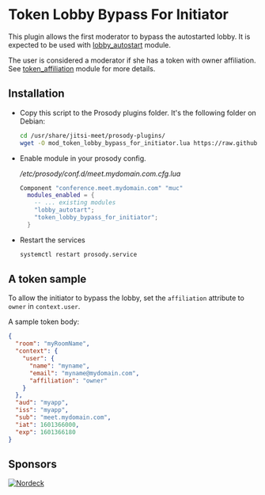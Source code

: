 # Token Lobby Bypass For Initiator

This plugin allows the first moderator to bypass the autostarted lobby. It is
expected to be used with [lobby_autostart](../lobby_autostart) module.

The user is considered a moderator if she has a token with owner affiliation.
See [token_affiliation](../token_affiliation) module for more details.

## Installation

- Copy this script to the Prosody plugins folder. It's the following folder on
  Debian:

  ```bash
  cd /usr/share/jitsi-meet/prosody-plugins/
  wget -O mod_token_lobby_bypass_for_initiator.lua https://raw.githubusercontent.com/jitsi-contrib/prosody-plugins/main/token_lobby_bypass_for_initiator/mod_token_lobby_bypass_for_initiator.lua
  ```

- Enable module in your prosody config.

  _/etc/prosody/conf.d/meet.mydomain.com.cfg.lua_

  ```lua
  Component "conference.meet.mydomain.com" "muc"
    modules_enabled = {
      -- ... existing modules
      "lobby_autotart";
      "token_lobby_bypass_for_initiator";
    }
  ```

- Restart the services

  ```bash
  systemctl restart prosody.service
  ```

## A token sample

To allow the initiator to bypass the lobby, set the `affiliation` attribute to
`owner` in `context.user`.

A sample token body:

```json
{
  "room": "myRoomName",
  "context": {
    "user": {
      "name": "myname",
      "email": "myname@mydomain.com",
      "affiliation": "owner"
    }
  },
  "aud": "myapp",
  "iss": "myapp",
  "sub": "meet.mydomain.com",
  "iat": 1601366000,
  "exp": 1601366180
}
```

## Sponsors

[![Nordeck](/images/nordeck.png)](https://nordeck.net/)
